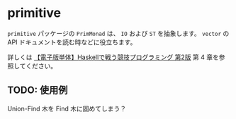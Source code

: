 # primitive

`primitive` パッケージの `PrimMonad` は、 `IO` および `ST` を抽象します。 `vector` の API ドキュメントを読む時などに役立ちます。

詳しくは [【電子版単体】Haskellで戦う競技プログラミング 第2版](https://booth.pm/ja/items/1577541) 第 4 章を参照してください。

## TODO: 使用例

Union-Find 木を Find 木に固めてしまう？

